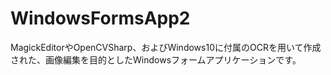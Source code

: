 # WindowsFormsApp2
MagickEditorやOpenCVSharp、およびWindows10に付属のOCRを用いて作成された、画像編集を目的としたWindowsフォームアプリケーションです。
